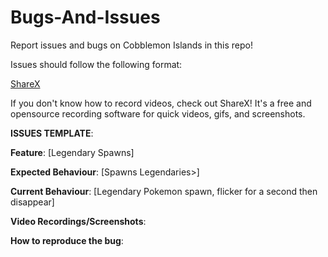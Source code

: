 # Bugs-And-Issues
Report issues and bugs on Cobblemon Islands in this repo!


Issues should follow the following format:

[ShareX](https://getsharex.com/)

If you don't know how to record videos, check out ShareX! It's a free and opensource recording software for quick videos, gifs, and screenshots. 


**ISSUES TEMPLATE**:


**Feature**: [Legendary Spawns]


**Expected Behaviour**: [Spawns Legendaries>]


**Current Behaviour**: [Legendary Pokemon spawn, flicker for a second then disappear]


**Video Recordings/Screenshots**:


**How to reproduce the bug**:
